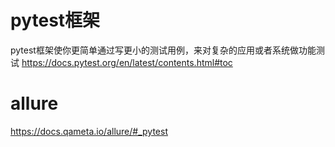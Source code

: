 # pytest框架
pytest框架使你更简单通过写更小的测试用例，来对复杂的应用或者系统做功能测试
https://docs.pytest.org/en/latest/contents.html#toc


# allure
https://docs.qameta.io/allure/#_pytest
 

